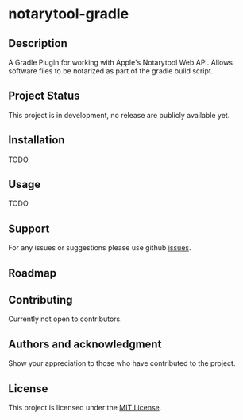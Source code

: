 # notarytool-gradle

## Description
A Gradle Plugin for working with Apple's Notarytool Web API. Allows software files to be notarized as part of the 
gradle build script.

## Project Status
This project is in development, no release are publicly available yet.

## Installation
TODO

## Usage
TODO

## Support
For any issues or suggestions please use github [issues](https://github.com/Ewert-Technologies/notarytool-gradle/issues).

## Roadmap

## Contributing
Currently not open to contributors.

## Authors and acknowledgment
Show your appreciation to those who have contributed to the project.

## License
This project is licensed under the [MIT License](https://mit-license.org/).
